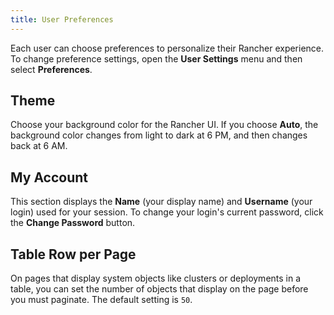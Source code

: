 ```yaml
---
title: User Preferences
---
```


<head>
  <link rel="canonical" href="https://ranchermanager.docs.rancher.com/reference-guides/user-settings/user-preferences"/>
</head>

Each user can choose preferences to personalize their Rancher experience. To change preference settings, open the **User Settings** menu and then select **Preferences**.

## Theme

Choose your background color for the Rancher UI. If you choose **Auto**, the background color changes from light to dark at 6 PM, and then changes back at 6 AM.

## My Account

This section displays the **Name** (your display name) and **Username** (your login) used for your session. To change your login's current password, click the **Change Password** button.

## Table Row per Page

On pages that display system objects like clusters or deployments in a table, you can set the number of objects that display on the page before you must paginate. The default setting is `50`.
